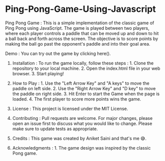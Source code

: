 # Ping-Pong-Game-Using-Javascript

Ping Pong Game : This is a simple implementation of the classic game of Ping Pong using JavaScript. The game is played between two players, where each player controls a paddle that can be moved up and down to hit a ball back and forth across the screen. The objective is to score points by making the ball go past the opponent's paddle and into their goal area.

Demo : You can try out the game by clicking here().

1. Installation : To run the game locally, follow these steps : 1. Clone the repository to your local machine.
                                                                2. Open the index.html file in your web browser.
                                                                3. Start playing!
  
2. How to Play : 1. Use the "Left Arrow Key" and "A keys" to move the paddle on left side.
                 2. Use the "Right Arrow Key" and "D key" to move the paddle on right side.
                 3. Hit Enter to start the Game when the page is loaded.
                 4. The first player to score more points wins the game.

3. License : This project is licensed under the MIT License.

4. Contributing : Pull requests are welcome. For major changes, please open an issue first to discuss what you would like to change. Please make sure to update tests as appropriate.

5. Credits : This game was created by Aniket Saini and that's me 😅.

6. Acknowledgments : 1. The game design was inspired by the classic Pong game.
